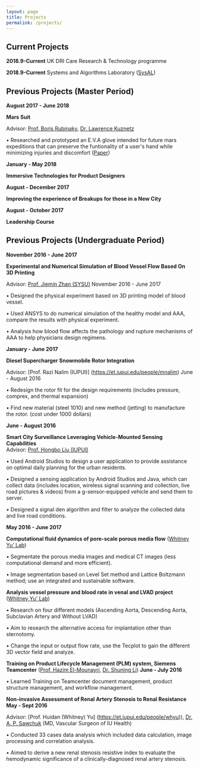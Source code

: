 ```yaml
---
layout: page
title: Projects
permalink: /projects/
---
```


## Current Projects
**2018.9-Current** UK DRI Care Research & Technology programme

**2018.9-Current** Systems and Algorithms Laboratory ([SysAL](https://www.imperial.ac.uk/sysal))



## Previous Projects (Master Period)

**August 2017 - June 2018**

**Mars Suit**

Advisor: [Prof. Boris Rubinaky](https://me.berkeley.edu/people/boris-rubinsky/), [Dr. Lawrence Kuznetz](https://www.thespaceshow.com/guest/dr.-lawrence-kuznetz)

•	Researched and prototyped an E.V.A glove intended for future mars expeditions that can preserve the funtionality of a user's hand while minimizing injuries and discomfort ([Paper]())

**January - May 2018**

**Immersive Technologies for Product Designers**


**August - December 2017**

**Improving the experience of Breakups for those in a New City**


**August - October 2017**

**Leadership Course**



## Previous Projects (Undergraduate Period)

**November 2016 - June 2017**

**Experimental and Numerical Simulation of Blood Vessel Flow Based On 3D Printing**

Advisor: [Prof. Jiemin Zhan (SYSU)](https://baike.baidu.com/item/%E8%A9%B9%E6%9D%B0%E6%B0%91)        November 2016 - June 2017

•	Designed the physical experiment based on 3D printing model of blood vessel. 

•	Used ANSYS to do numerical simulation of the healthy model and AAA, compare the results with physical experiment.

•	Analysis how blood flow affects the pathology and rupture mechanisms of AAA to help physicians design regimens.


**January - June 2017**

**Diesel Supercharger Snowmobile Rotor Integration**

Advisor: [Prof. Razi Nalim (IUPUI)] (https://et.iupui.edu/people/mnalim)                                   June - August 2016

•	Redesign the rotor fit for the design requirements (includes pressure, comprex, and thermal expansion)

•	Find new material (steel 1010) and new method (jetting) to manufacture the rotor. (cost under 1000 dollars)


**June - August 2016**

**Smart City Surveillance Leveraging Vehicle-Mounted Sensing Capabilities**                    
Advisor: [Prof. Hongbo Liu (IUPUI)](https://scholar.google.co.uk/citations?user=0vlJjIUAAAAJ&hl=en)    

•	Used Android Studios to design a user application to provide assistance on optimal daily planning for the urban residents. 

•	Designed a sensing application by Android Studios and Java, which can collect data (includes location, wireless signal scanning and collection, live road pictures & videos) from a g-sensor-equipped vehicle and send them to server. 

•	Designed a signal den algorithm and filter to analyze the collected data and live road conditions.


**May 2016 - June 2017**

**Computational fluid dynamics of pore-scale porous media flow** ([Whitney Yu’ Lab](https://et.iupui.edu/people/whyu))

•	Segmentate the porous media images and medical CT images (less computational demand and more efficient).

•	Image segmentation based on Level Set method and Lattice Boltzmann method; use an integrated and sustainable software.

**Analysis vessel pressure and blood rate in venal and LVAD project** ([Whitney Yu’ Lab](https://et.iupui.edu/people/whyu))

•	Research on four different models (Ascending Aorta, Descending Aorta, Subclavian Artery and Without LVAD)

•	Aim to research the alternative access for implantation other than sternotomy.

•	Change the input or output flow rate, use the Tecplot to gain the different 3D vector field and analyze. 


**Training on Product Lifecycle Management (PLM) system, Siemens Teamcenter** ([Prof. Hazim El-Mounayri](https://scholar.google.com/citations?user=q6rEN2oAAAAJ&hl=en), [Dr. Shuning Li](https://et.iupui.edu/people/li33))
**June - July 2016**

•	Learned Training on Teamcenter document management, product structure management, and workflow management.

**Non-invasive Assessment of Renal Artery Stenosis to Renal Resistance**
**May - Sept 2016**

Advisor: [Prof. Huidan (Whitney) Yu] (https://et.iupui.edu/people/whyu)), [Dr. A. P. Sawchuk](https://health.usnews.com/doctors/alan-sawchuk-326175) (MD, Vascular Surgeon of IU Health)  

•	Conducted 33 cases data analysis which included data calculation, image processing and correlation analysis.

•	Aimed to derive a new renal stenosis resistive index to evaluate the hemodynamic significance of a
clinically-diagnosed renal artery stenosis. 




